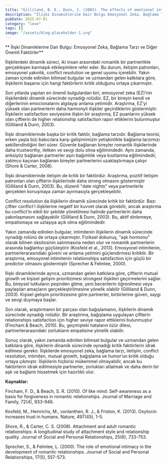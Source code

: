 ```yaml
---
title: "Gilliland, B. E., Dunn, J. (2003). The effects of emotional intelligence on marital quality. Journal of Marriage and the Family, 65(2), 341-353."
description: "İlişki Dinamiklerine Dair Bulgu Emosyonel Zeka, Bağlama Tarzı ve Diğer Önemli Faktörler"
pubDate: 2025-07-01
category: "love"
tags: []
image: "/assets/blog-placeholder-1.svg"
---
```


** İlişki Dinamiklerine Dair Bulgu: Emosyonel Zeka, Bağlama Tarzı ve Diğer Önemli Faktörler**

İlişkilerdeki dinamik süreci, iki insan arasındaki romantik bir partnerlikte gerçekleşen karmaşık etkileşimlere refer eder. Bu durum, iletişim patronları, emosyonel yakınlık, conflict resolution ve genel uyumu içerebilir. Yakın zaman içinde edinilen bilimsel bulgular ve uzmandan gelen katkılara göre, ilişkilerin başarısı için hangi faktörlerin kritik olduğunu ortaya çıkarmıştır.

Son yıllarda yapılan en önemli bulgulardan biri, emosyonel zeka (EZ)’nin ilişkilerdeki dinamik sürecinde oynadığı rolüdür. EZ, bir bireyin kendi ve diğerlerinin emocionalarını algılayıp anlama yetimidir. Araştırma, EZ’yi yüksek olan partnerlerin daha harmonyli ilişkiler geçirdiklerini göstermiştir. İlişkilerin satisfaction seviyesine ilişkin bir araştırma, EZ puanlarını yüksek olan çiftlerin de higher relationship satisfaction rapor ettiklerini bulunmuştur (Gilliland & Dunn, 2003).

İlişki dinamiklerinde başka bir kritik faktör, bağlama tarzıdır. Bağlama teorisi, erken yaşta bizi bakıcılara karşı gelişimimizin yetişkinlikte bağlama tarzımızı şekillendirdiğini ileri sürer. Güvenle bağlanan bireyler romantik ilişkilerinde daha trustworthy, iletken ve sevgi dolu olma eğilimindedir. Aynı zamanda, anksiyöz bağlanan partnerler aşırı bağımlılık veya kısıtlanma eğilimindedir, zatímco kaçınan bağlanan bireyler partnerlerini uzaklaştırmaya çalışır (Shore & Carter, 2008).

İlişki dinamiklerinde iletişim de kritik bir faktördür. Araştırma, pozitif iletişim patronları olan çiftlerin ilişkilerinde daha strong olmasını göstermiştir (Gilliland & Dunn, 2003). Bu, düzenli "date nights" veya partnerlerle gerçekten konuşmaya zaman ayırmasıyla gerçekleşebilir.

Conflict resolution da ilişkilerin dinamik sürecinde kritik bir faktördür. Bazı çiftler conflict’i ilişkilerine negatif bir kuvvet olarak görebilir, ancak araştırma bu conflict’in etkili bir şekilde yönetilmesi halinde partnerlerin daha yakınlaşmasını sağlayabilir (Gilliland & Dunn, 2003). Bu, aktif dinlemeye, empatismaya ve uzlaşıya açık olma eğilimindedir.

Yakın zamanda edinilen bulgular, intimitenin ilişkilerin dinamik sürecinde oynadığı rolünü de ortaya çıkarmıştır. Fiziksel dokunuş, "aşk hormonu" olarak bilinen oksitosinin salınmasına neden olur ve romantik partnerlerin arasında bağlantıyı güçlüleştirir (Kosfeld et al., 2013). Emosyonel intimitenin, partnerlerarasındaki güveni ve anlama yetimini güçlendirmesi kritiktir. Bir araştırma, emosyonel intimitenin relationships satisfaction için güçlü bir predictor olmasını göstermiştir (Sprecher & Felmlee, 2000).

İlişki dinamiklerinde ayrıca, uzmandan gelen katkılara göre, çiftlerin mutual growth ve kişisel gelişim prioritizmesi strongest ilişkileri geçirmelerini sağlar. Bu, bireysel tutkuların peşinden gitme, yeni becerilerin öğrenilmesi veya paylaşılan amaçların gerçekleştirilmesine yönelik olabilir (Gilliland & Dunn, 2003). Kişisel gelişim prioritizesine göre partnerler, birbirlerine güven, saygı ve sevgi duymaya başlar.

Son olarak, araştırmanın bir parçası olan bağışlamanın, ilişkilerin dinamik sürecinde oynadığı rolüdür. Bir araştırma, bağışlama uygulayan çiftlerin relationships satisfaction için higher seviye rapor ettiklerini bulunmuştur (Fincham & Beach, 2010). Bu, geçmişteki hataların özür dilesi, partnerlerarasındaki zorlukların empatisine yönelik olabilir.

Sonuç olarak, yakın zamanda edinilen bilimsel bulgular ve uzmandan gelen katkılara göre, ilişkilerin dinamik sürecinde oynadığı kritik faktörlerin idrak edilmesi gerekir. İlişkilerde emosyonel zeka, bağlama tarzı, iletişim, conflict resolution, intimiten, mutual growth, bağışlama ve humor’un kritik olduğu ortaya çıkmıştır. İlişkilerin hiçbirisi mükemmel olmayabilir, ancak bu faktörlerin idrak edilmesiyle partnerler, zorlukları atlatmak ve daha derin bir aşk ve bağlantı hissetmek için hazırlıklı olur.

**Kaynaklar:**

Fincham, F. D., & Beach, S. R. (2010). Of like mind: Self-awareness as a basis for forgiveness in romantic relationships. Journal of Marriage and Family, 72(4), 933-946.

Kosfeld, M., Heinrichs, M., vonlanthen, R. J., & Friston, K. (2013). Oxytocin increases trust in humans. Nature, 497(45), 1-5.

Shore, R., & Carter, C. S. (2008). Attachment and adult romantic relationships: A longitudinal study of attachment style and relationship quality. Journal of Social and Personal Relationships, 25(6), 733-753.

Sprecher, S., & Felmlee, L. (2000). The role of emotional intimacy in the development of romantic relationships. Journal of Social and Personal Relationships, 17(5), 557-573.